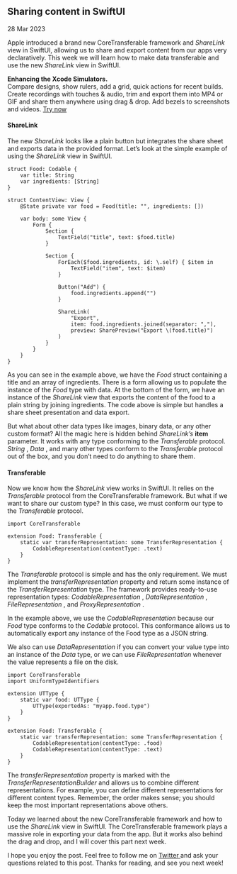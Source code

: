 ##  Sharing content in SwiftUI

28 Mar 2023

Apple introduced a brand new CoreTransferable framework and _ShareLink_ view
in SwiftUI, allowing us to share and export content from our apps very
declaratively. This week we will learn how to make data transferable and use
the new _ShareLink_ view in SwiftUI.

**Enhancing the Xcode Simulators.**  
Compare designs, show rulers, add a grid, quick actions for recent builds.
Create recordings with touches & audio, trim and export them into MP4 or GIF
and share them anywhere using drag & drop. Add bezels to screenshots and
videos. [ Try now ](https://gumroad.com/a/931293139/ftvbh)

####  ShareLink

The new _ShareLink_ looks like a plain button but integrates the share sheet
and exports data in the provided format. Let’s look at the simple example of
using the _ShareLink_ view in SwiftUI.

    
    
    struct Food: Codable {
        var title: String
        var ingredients: [String]
    }
    
    struct ContentView: View {
        @State private var food = Food(title: "", ingredients: [])
        
        var body: some View {
            Form {
                Section {
                    TextField("title", text: $food.title)
                }
                
                Section {
                    ForEach($food.ingredients, id: \.self) { $item in
                        TextField("item", text: $item)
                    }
                    
                    Button("Add") {
                        food.ingredients.append("")
                    }
                    
                    ShareLink(
                        "Export",
                        item: food.ingredients.joined(separator: ","),
                        preview: SharePreview("Export \(food.title)")
                    )
                }
            }
        }
    }
    

As you can see in the example above, we have the _Food_ struct containing a
title and an array of ingredients. There is a form allowing us to populate the
instance of the _Food_ type with data. At the bottom of the form, we have an
instance of the _ShareLink_ view that exports the content of the food to a
plain string by joining ingredients. The code above is simple but handles a
share sheet presentation and data export.

But what about other data types like images, binary data, or any other custom
format? All the magic here is hidden behind _ShareLink’s_ **item** parameter.
It works with any type conforming to the _Transferable_ protocol. _String_ ,
_Data_ , and many other types conform to the _Transferable_ protocol out of
the box, and you don’t need to do anything to share them.

####  Transferable

Now we know how the _ShareLink_ view works in SwiftUI. It relies on the
_Transferable_ protocol from the CoreTransferable framework. But what if we
want to share our custom type? In this case, we must conform our type to the
_Transferable_ protocol.

    
    
    import CoreTransferable
    
    extension Food: Transferable {
        static var transferRepresentation: some TransferRepresentation {
            CodableRepresentation(contentType: .text)
        }
    }
    

The _Transferable_ protocol is simple and has the only requirement. We must
implement the _transferRepresentation_ property and return some instance of
the _TransferRepresentation_ type. The framework provides ready-to-use
representation types: _CodableRepresentation_ , _DataRepresentation_ ,
_FileRepresentation_ , and _ProxyRepresentation_ .

In the example above, we use the _CodableRepresentation_ because our _Food_
type conforms to the _Codable_ protocol. This conformance allows us to
automatically export any instance of the Food type as a JSON string.

We also can use _DataRepresentation_ if you can convert your value type into
an instance of the _Data_ type, or we can use _FileRepresentation_ whenever
the value represents a file on the disk.

    
    
    import CoreTransferable
    import UniformTypeIdentifiers
    
    extension UTType {
        static var food: UTType {
            UTType(exportedAs: "myapp.food.type")
        }
    }
    
    extension Food: Transferable {
        static var transferRepresentation: some TransferRepresentation {
            CodableRepresentation(contentType: .food)
            CodableRepresentation(contentType: .text)
        }
    }
    

The _transferRepresentation_ property is marked with the
_TransferRepresentationBuilder_ and allows us to combine different
representations. For example, you can define different representations for
different content types. Remember, the order makes sense; you should keep the
most important representations above others.

Today we learned about the new CoreTransferable framework and how to use the
_ShareLink_ view in SwiftUI. The CoreTransferable framework plays a massive
role in exporting your data from the app. But it works also behind the drag
and drop, and I will cover this part next week.

I hope you enjoy the post. Feel free to follow me on [ Twitter
](https://twitter.com/mecid) and ask your questions related to this post.
Thanks for reading, and see you next week!

